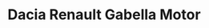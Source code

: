 ---
title: "Dacia Renault Gabella Motor"
url: /madrid/dacia-renault-gabella-motor/
shop: Autohaus
---